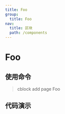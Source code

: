 ```yaml
---
title: Foo
group:
  title: Foo
nav:
  title: 区块
  path: /components
---
```


# Foo

## 使用命令

> cblock add page Foo

## 代码演示

<code src="./index.tsx">
